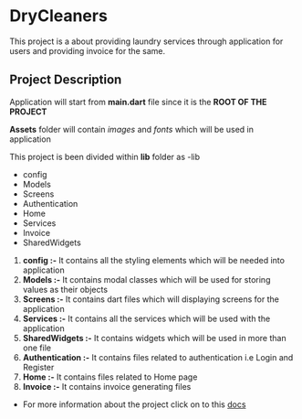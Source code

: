 # DryCleaners

This project is a about providing laundry services through application for users and providing invoice for the same. 

## Project Description

Application will start from **main.dart** file since it is the **ROOT OF THE PROJECT**

**Assets** folder will contain *images* and *fonts* which will be used in application

This project is been divided within **lib** folder as 
-lib 
- config
- Models   
- Screens   
- Authentication
- Home
- Services
- Invoice
- SharedWidgets

1. **config :-** It contains all the styling elements which will be needed into application
2. **Models :-** It contains modal classes which will be used for storing values as their objects
3. **Screens :-** It contains dart files which will displaying screens for the application
4. **Services :-** It contains all the services which will be used with the application
5. **SharedWidgets :-** It contains widgets which will be used in more than one file
6. **Authentication :-** It contains files related to authentication i.e Login and Register
7. **Home :-** It contains files related to Home page
8. **Invoice :-** It contains invoice generating files

- For more information about the project click on to this [docs](https://drive.google.com/file/d/1oifh9rzBAZNG_zpqc2DlFTfGmBrAOVdh/view?usp=sharing)


